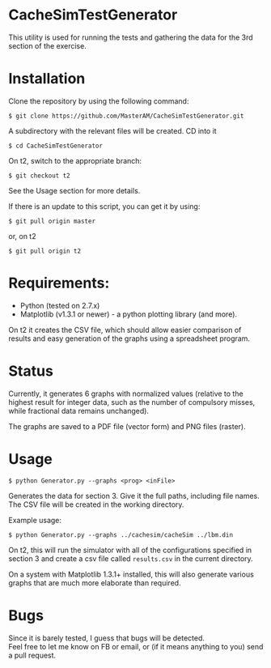 CacheSimTestGenerator
=====================

This utility is used for running the tests and gathering the data for the 3rd section of the exercise.

Installation
=

Clone the repository by using the following command:

    $ git clone https://github.com/MasterAM/CacheSimTestGenerator.git

A subdirectory with the relevant files will be created. CD into it

    $ cd CacheSimTestGenerator


On t2, switch to the appropriate branch:

    $ git checkout t2

See the Usage section for more details.

If there is an update to this script, you can get it by using:

    $ git pull origin master
    
or, on t2

    $ git pull origin t2

Requirements:
=


 - Python (tested on 2.7.x)
 - Matplotlib (v1.3.1 or newer) - a python plotting library (and more).

On t2 it creates the CSV file, which should allow easier comparison of results and easy generation of the graphs using a spreadsheet program.


Status
=
  
Currently, it generates 6 graphs with normalized values (relative to the highest result for integer data, such as the number of compulsory misses, while fractional data remains unchanged).  

The graphs are saved to a PDF file (vector form) and PNG files (raster).

Usage
=
    $ python Generator.py --graphs <prog> <inFile>
Generates the data for section 3. Give it the full paths, including file names. The CSV file will be created in the working directory.

Example usage:

    $ python Generator.py --graphs ../cachesim/cacheSim ../lbm.din

On t2, this will run the simulator with all of the configurations specified in section 3 and create a csv file called `results.csv` in the current directory.

On a system with Matplotlib 1.3.1+ installed, this will also generate various graphs that are much more elaborate than required.

Bugs
=
Since it is barely tested, I guess that bugs will be detected.  
Feel free to let me know on FB or email, or (if it means anything to you) send a pull request.
